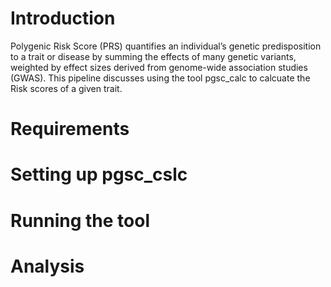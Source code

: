 # Introduction
Polygenic Risk Score (PRS) quantifies an individual’s genetic predisposition to a trait or disease by summing the effects of many genetic variants, weighted by effect sizes derived from genome-wide association studies (GWAS).
This pipeline discusses using the tool pgsc_calc to calcuate the Risk scores of a given trait.

# Requirements

# Setting up pgsc_cslc

# Running the tool

# Analysis
